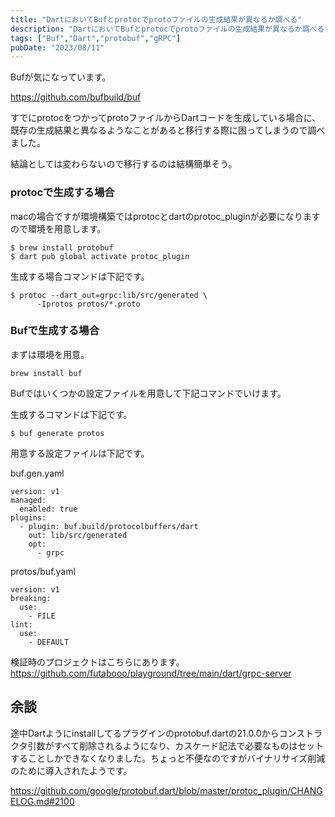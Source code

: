 ```yaml
---
title: "DartにおいてBufとprotocでprotoファイルの生成結果が異なるか調べる"
description: "DartにおいてBufとprotocでprotoファイルの生成結果が異なるか調べる"
tags: ["Buf","Dart","protobuf","gRPC"]
pubDate: "2023/08/11"
---
```


Bufが気になっています。

https://github.com/bufbuild/buf

すでにprotocをつかってprotoファイルからDartコードを生成している場合に、既存の生成結果と異なるようなことがあると移行する際に困ってしまうので調べました。

結論としては変わらないので移行するのは結構簡単そう。

### protocで生成する場合

macの場合ですが環境構築ではprotocとdartのprotoc_pluginが必要になりますので環境を用意します。

```
$ brew install protobuf
$ dart pub global activate protoc_plugin
```

生成する場合コマンドは下記です。
```
$ protoc --dart_out=grpc:lib/src/generated \
      -Iprotos protos/*.proto
```

### Bufで生成する場合

まずは環境を用意。

```
brew install buf
```

Bufではいくつかの設定ファイルを用意して下記コマンドでいけます。

生成するコマンドは下記です。
```
$ buf generate protos
```

用意する設定ファイルは下記です。

buf.gen.yaml
```
version: v1
managed:
  enabled: true
plugins:
  - plugin: buf.build/protocolbuffers/dart
    out: lib/src/generated
    opt:
      - grpc
```

protos/buf.yaml
```
version: v1
breaking:
  use:
    - FILE
lint:
  use:
    - DEFAULT
```

検証時のプロジェクトはこちらにあります。
https://github.com/futabooo/playground/tree/main/dart/grpc-server

## 余談

途中Dartようにinstallしてるプラグインのprotobuf.dartの21.0.0からコンストラクタ引数がすべて削除されるようになり、カスケード記法で必要なものはセットすることしかできなくなりました。ちょっと不便なのですがバイナリサイズ削減のために導入されたようです。

https://github.com/google/protobuf.dart/blob/master/protoc_plugin/CHANGELOG.md#2100